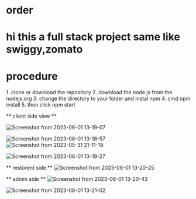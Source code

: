 # order

# hi this a full stack project same like swiggy,zomato

# procedure 

1 .clone or download the repository 
2. download the node js from the nodejs.org
3. change the directory to your folder and instal npm 
4. cmd npm install
5. then click npm start


** client side view ** 


![Screenshot from 2023-06-01 13-19-07](https://github.com/anilikarikatti/food_order/assets/48754895/739da014-6ab2-482c-962c-68d9d19c855b)

![Screenshot from 2023-06-01 13-18-57](https://github.com/anilikarikatti/food_order/assets/48754895/514c62a1-5566-412b-9223-78758608b729)
![Screenshot from 2023-05-31 21-11-19](https://github.com/anilikarikatti/food_order/assets/48754895/8e4f6a43-58ec-495e-a11f-28b443d77a2f)

![Screenshot from 2023-06-01 13-19-27](https://github.com/anilikarikatti/food_order/assets/48754895/1f3f5762-4f66-4356-a847-cec342eff336)



** restorent side ** 
![Screenshot from 2023-06-01 13-20-25](https://github.com/anilikarikatti/food_order/assets/48754895/d787a7b2-4e76-4cb2-ad06-5c86737a65f4)


** admin side ** 
![Screenshot from 2023-06-01 13-20-43](https://github.com/anilikarikatti/food_order/assets/48754895/17868f7b-d291-412b-98d4-3fb0e6d64f2d)

![Screenshot from 2023-06-01 13-21-02](https://github.com/anilikarikatti/food_order/assets/48754895/afc41bce-bbc7-4cb3-86b4-0e3375536b7a)

